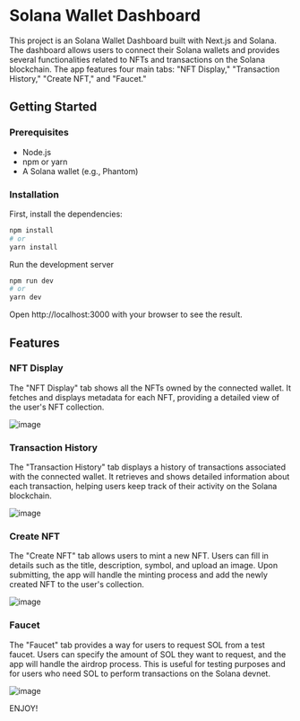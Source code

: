 # Solana Wallet Dashboard

This project is an Solana Wallet Dashboard built with Next.js and Solana. The dashboard allows users to connect their Solana wallets and provides several functionalities related to NFTs and transactions on the Solana blockchain. 
The app features four main tabs: "NFT Display," "Transaction History," "Create NFT," and "Faucet."

## Getting Started

### Prerequisites

- Node.js
- npm or yarn
- A Solana wallet (e.g., Phantom)

### Installation

First, install the dependencies:

```bash
npm install
# or
yarn install
```

Run the development server

```bash
npm run dev
# or
yarn dev
```

Open http://localhost:3000 with your browser to see the result.

## Features

### NFT Display

The "NFT Display" tab shows all the NFTs owned by the connected wallet. It fetches and displays metadata for each NFT, providing a detailed view of the user's NFT collection.

![image](https://github.com/user-attachments/assets/22cf5c80-c4d3-4863-86fd-d96049aa9d65)


### Transaction History

The "Transaction History" tab displays a history of transactions associated with the connected wallet. It retrieves and shows detailed information about each transaction, helping users keep track of their activity on the Solana blockchain.

![image](https://github.com/user-attachments/assets/406c26bd-5364-40e9-8df0-de52d39af24f)


### Create NFT

The "Create NFT" tab allows users to mint a new NFT. Users can fill in details such as the title, description, symbol, and upload an image. Upon submitting, the app will handle the minting process and add the newly created NFT to the user's collection.

![image](https://github.com/user-attachments/assets/ad115b37-d584-4313-a4a0-af2d72bdd02b)


### Faucet

The "Faucet" tab provides a way for users to request SOL from a test faucet. Users can specify the amount of SOL they want to request, and the app will handle the airdrop process. This is useful for testing purposes and for users who need SOL to perform transactions on the Solana devnet.

![image](https://github.com/user-attachments/assets/d9bc05aa-052b-4a3d-8b77-9796412c4220)

ENJOY!

